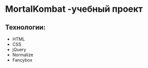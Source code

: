# MortalKombat -учебный проект
## Технологии:
  - HTML
  - CSS
  - jQuery
  - Normalize
  - Fancybox
